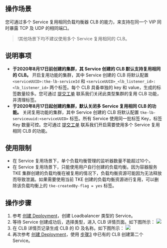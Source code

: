 ## 操作场景
您可通过多个 Service 复用相同负载均衡器 CLB 的能力，来支持在同一个 VIP 同时暴露 TCP 及 UDP 的相同端口。
>!其他场景下均不建议使用多个 Service 复用相同的 CLB。
>



## 说明事项
- **于2020年8月17日前创建的集群，其 Service 创建的 CLB 默认支持复用相同的 CLB。**
开启复用功能的集群，其中 Service 创建的 CLB 将默认配置 `<serviceUUID>:tke-lb-serviceId` 和 `<serviceUUID>_<lb_listener_id>:<lb_listener_id>` 两个标签。每个 CLB 具备单独的 key 和 value，生成的标签数量较多。您可通过 [提交工单](https://console.cloud.tencent.com/workorder/category?level1_id=6&level2_id=350&source=0&data_title=%E5%AE%B9%E5%99%A8%E6%9C%8D%E5%8A%A1%20TKE&step=1) 联系我们关闭此类型集群的复用 CLB 功能，并清理标签。
- **于2020年8月17日起创建的集群，默认关闭多 Service 复用相同 CLB 的功能。**
关闭复用功能的集群，其中 Service 创建的 CLB 将默认配置 `tke-lb-serviceuuid:<serviceUUID>` 标签。所有 Service 使用同一批标签 Key，标签 Key 数量可控。您可通过 [提交工单](https://console.cloud.tencent.com/workorder/category?level1_id=6&level2_id=350&source=0&data_title=%E5%AE%B9%E5%99%A8%E6%9C%8D%E5%8A%A1%20TKE&step=1) 联系我们开启需要使用多个 Service 复用相同 CLB 的功能。

## 使用限制
- 在 Service 复用场景下，单个负载均衡管理的监听器数量不能超过10个。
- 在 Service 复用场景下，只能使用用户自行创建的负载均衡。因为容器服务 TKE 集群创建的负载均衡在被复用的情况下，负载均衡资源可能因为无法释放而导致泄漏。如果需要使用当前 TKE 创建的负载均衡资源进行复用，可以删除该负载均衡上的 `tke-createdBy-flag = yes` 标签。

   

## 操作步骤
1. 参考 [创建 Deployment](https://cloud.tencent.com/document/product/457/31705#.E5.88.9B.E5.BB.BA-deployment)，创建 Loadbalancer 类型的 Service。
2. 等待 Service 创建成功后，选择类型，进入 CLB 详情页面。如下图所示： 
![](https://main.qcloudimg.com/raw/b3188b0c60ca1029d22bf4e5947bc12a.png)
3. <span id="Step3"></span>在 CLB 详情页记录生成 CLB 的 ID 及名称。如下图所示： 
![](https://main.qcloudimg.com/raw/7c903b0879244dbe037e69501efd4f1d.png)
4. 再次参考 [创建 Deployment](https://cloud.tencent.com/document/product/457/31705#.E5.88.9B.E5.BB.BA-deployment)，使用 [步骤3](#Step3) 中已有的 CLB 创建第二个 Service。

